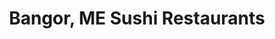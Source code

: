 ---
layout: city
title: Bangor, ME Sushi Restaurants
permalink: /maine/bangor/
stateAbbr: ME
stateName: Maine
cityName: Bangor

---